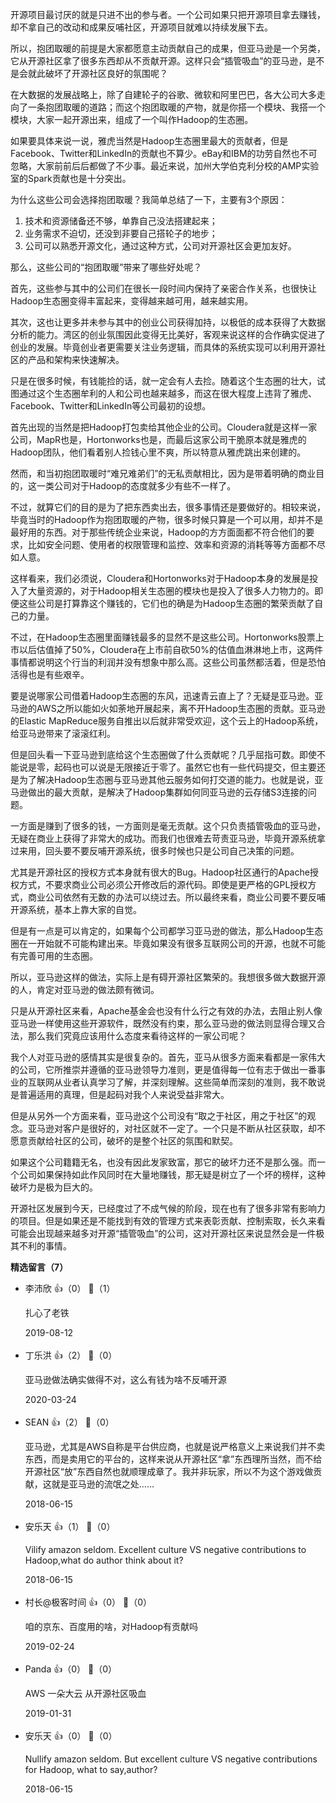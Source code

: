 开源项目最讨厌的就是只进不出的参与者。一个公司如果只把开源项目拿去赚钱，却不拿自己的改动和成果反哺社区，开源项目就难以持续发展下去。

所以，抱团取暖的前提是大家都愿意主动贡献自己的成果，但亚马逊是一个另类，它从开源社区拿了很多东西却从不贡献开源。这样只会“插管吸血”的亚马逊，是不是会就此破坏了开源社区良好的氛围呢？

在大数据的发展战略上，除了自建轮子的谷歌、微软和阿里巴巴，各大公司大多走向了一条抱团取暖的道路；而这个抱团取暖的产物，就是你搭一个模块、我搭一个模块，大家一起开源出来，组成了一个叫作Hadoop的生态圈。

如果要具体来说一说，雅虎当然是Hadoop生态圈里最大的贡献者，但是Facebook、Twitter和LinkedIn的贡献也不算少。eBay和IBM的功劳自然也不可忽略，大家前前后后都做了不少事。最近来说，加州大学伯克利分校的AMP实验室的Spark贡献也是十分突出。

为什么这些公司会选择抱团取暖？我简单总结了一下，主要有3个原因：

1. 技术和资源储备还不够，单靠自己没法搭建起来；
2. 业务需求不迫切，还没到非要自己搭轮子的地步；
3. 公司可以熟悉开源文化，通过这种方式，公司对开源社区会更加友好。

那么，这些公司的“抱团取暖”带来了哪些好处呢？

首先，这些参与其中的公司们在很长一段时间内保持了亲密合作关系，也很快让Hadoop生态圈变得丰富起来，变得越来越可用，越来越实用。

其次，这也让更多并未参与其中的创业公司获得加持，以极低的成本获得了大数据分析的能力。湾区的创业氛围因此变得无比美好，客观来说这样的合作确实促进了创业的发展。毕竟创业者更需要关注业务逻辑，而具体的系统实现可以利用开源社区的产品和架构来快速解决。

只是在很多时候，有钱能捡的话，就一定会有人去捡。随着这个生态圈的壮大，试图通过这个生态圈牟利的人和公司也越来越多，而这在很大程度上违背了雅虎、Facebook、Twitter和LinkedIn等公司最初的设想。

首先出现的当然是把Hadoop打包卖给其他企业的公司。Cloudera就是这样一家公司，MapR也是，Hortonworks也是，而最后这家公司干脆原本就是雅虎的Hadoop团队，他们看着别人捡钱心里不爽，所以特意从雅虎跳出来创建的。

然而，和当初抱团取暖时“难兄难弟们”的无私贡献相比，因为是带着明确的商业目的，这一类公司对于Hadoop的态度就多少有些不一样了。

不过，就算它们的目的是为了把东西卖出去，很多事情还是要做好的。相较来说，毕竟当时的Hadoop作为抱团取暖的产物，很多时候只算是一个可以用，却并不是最好用的东西。对于那些传统企业来说，Hadoop的方方面面都不符合他们的要求，比如安全问题、使用者的权限管理和监控、效率和资源的消耗等等方面都不尽如人意。

这样看来，我们必须说，Cloudera和Hortonworks对于Hadoop本身的发展是投入了大量资源的，对于Hadoop相关生态圈的模块也是投入了很多人力物力的。即便这些公司是打算靠这个赚钱的，它们也的确是为Hadoop生态圈的繁荣贡献了自己的力量。

不过，在Hadoop生态圈里面赚钱最多的显然不是这些公司。Hortonworks股票上市以后估值掉了50%，Cloudera在上市前自砍50%的估值血淋淋地上市，这两件事情都说明这个行当的利润并没有想象中那么高。这些公司虽然都活着，但是恐怕活得也是有些艰辛。

要是说哪家公司借着Hadoop生态圈的东风，迅速青云直上了？无疑是亚马逊。亚马逊的AWS之所以能如火如荼地开展起来，离不开Hadoop生态圈的贡献。亚马逊的Elastic MapReduce服务自推出以后就非常受欢迎，这个云上的Hadoop系统，给亚马逊带来了滚滚红利。

但是回头看一下亚马逊到底给这个生态圈做了什么贡献呢？几乎屈指可数。即使不能说是零，起码也可以说是无限接近于零了。虽然它也有一些代码提交，但主要还是为了解决Hadoop生态圈与亚马逊其他云服务如何打交道的能力。也就是说，亚马逊做出的最大贡献，是解决了Hadoop集群如何同亚马逊的云存储S3连接的问题。

一方面是赚到了很多的钱，一方面则是毫无贡献。这个只负责插管吸血的亚马逊，无疑在商业上获得了非常大的成功。而我们也很难去苛责亚马逊，毕竟开源系统拿过来用，回头要不要反哺开源系统，很多时候也只是公司自己决策的问题。

尤其是开源社区的授权方式本身就有很大的Bug。Hadoop社区通行的Apache授权方式，不要求商业公司必须公开修改后的源代码。即使是更严格的GPL授权方式，商业公司依然有无数的办法可以绕过去。所以最终来看，商业公司要不要反哺开源系统，基本上靠大家的自觉。

但是有一点是可以肯定的，如果每个公司都学习亚马逊的做法，那么Hadoop生态圈在一开始就不可能构建出来。毕竟如果没有很多互联网公司的开源，也就不可能有完善可用的生态圈。

所以，亚马逊这样的做法，实际上是有碍开源社区繁荣的。我想很多做大数据开源的人，肯定对亚马逊的做法颇有微词。

只是从开源社区来看，Apache基金会也没有什么行之有效的办法，去阻止别人像亚马逊一样使用这些开源软件，既然没有约束，那么亚马逊的做法则显得合理又合法，那么我们究竟应该用什么态度来看待这样的一家公司呢？

我个人对亚马逊的感情其实是很复杂的。首先，亚马从很多方面来看都是一家伟大的公司，它所推崇并遵循的亚马逊领导力准则，更是值得每一位有志于做出一番事业的互联网从业者认真学习了解，并深刻理解。这些简单而深刻的准则，我不敢说是普遍适用的真理，但是起码对我个人来说受益非常大。

但是从另外一个方面来看，亚马逊这个公司没有“取之于社区，用之于社区”的观念。亚马逊对客户是很好的，对社区就不一定了。一个只是不断从社区获取，却不愿意贡献给社区的公司，破坏的是整个社区的氛围和默契。

如果这个公司籍籍无名，也没有因此发家致富，那它的破坏力还不是那么强。而一个公司如果保持如此作风同时在大量地赚钱，那无疑是树立了一个坏的榜样，这种破坏力是极为巨大的。

开源社区发展到今天，已经度过了不成气候的阶段，现在也有了很多非常有影响力的项目。但是如果还是不能找到有效的管理方式来表彰贡献、控制索取，长久来看可能会出现越来越多对开源“插管吸血”的公司，这对开源社区来说显然会是一件极其不利的事情。
<div><strong>精选留言（7）</strong></div><ul>
<li><span>李沛欣</span> 👍（0） 💬（1）<p>扎心了老铁</p>2019-08-12</li><br/><li><span>丁乐洪</span> 👍（2） 💬（0）<p>亚马逊做法确实做得不对，这么有钱为啥不反哺开源</p>2020-03-24</li><br/><li><span>SEAN</span> 👍（2） 💬（0）<p>亚马逊，尤其是AWS自称是平台供应商，也就是说严格意义上来说我们并不卖东西，而是卖用它的平台的，这样来说从开源社区“拿”东西理所当然，而不给开源社区“放”东西自然也就顺理成章了。我并非玩家，所以不为这个游戏做贡献，这就是亚马逊的流氓之处……</p>2018-06-15</li><br/><li><span>安乐天</span> 👍（1） 💬（0）<p>Vilify amazon seldom. Excellent culture VS negative contributions to Hadoop,what do author think about it?
</p>2018-06-15</li><br/><li><span>村长@极客时间</span> 👍（0） 💬（0）<p>咱的京东、百度用的啥，对Hadoop有贡献吗</p>2019-02-24</li><br/><li><span>Panda</span> 👍（0） 💬（0）<p>AWS 一朵大云 从开源社区吸血</p>2019-01-31</li><br/><li><span>安乐天</span> 👍（0） 💬（0）<p>Nullify amazon seldom. But excellent culture
 VS  negative contributions for Hadoop, what to say,author?</p>2018-06-15</li><br/>
</ul>